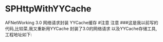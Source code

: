# SPHttpWithYYCache
AFNetWorking 3.0 网络请求封装 YYCache缓存
#注意 注意 
###这是我以前写的代码,比较菜,我又重新用YYCache 封装了3.0的网络请求 以及YYCache存储工具,工程地址如下:

